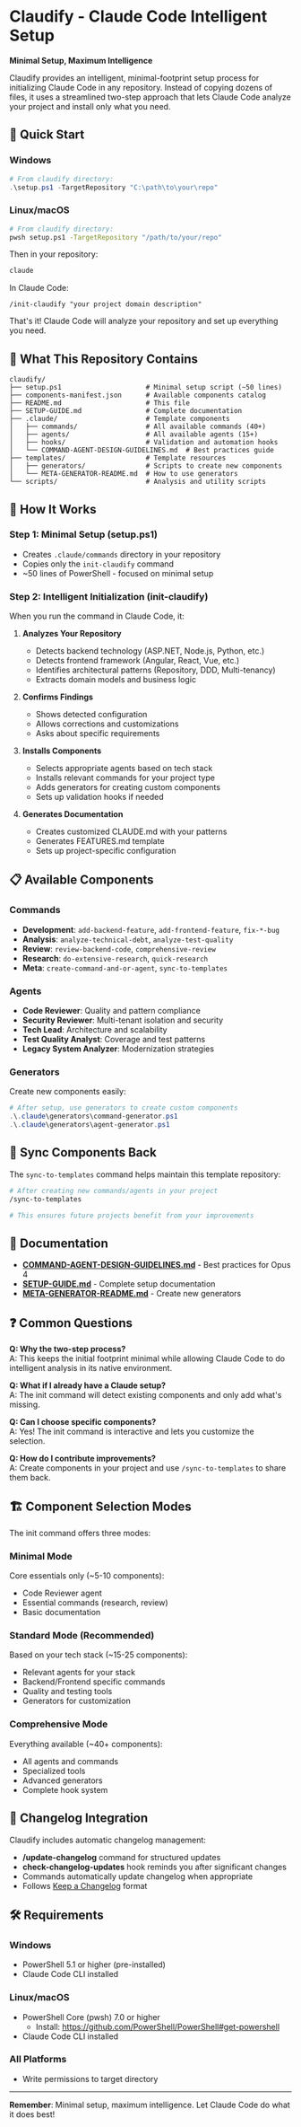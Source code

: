 # Claudify - Claude Code Intelligent Setup

**Minimal Setup, Maximum Intelligence**

Claudify provides an intelligent, minimal-footprint setup process for initializing Claude Code in any repository. Instead of copying dozens of files, it uses a streamlined two-step approach that lets Claude Code analyze your project and install only what you need.

## 🚀 Quick Start

### Windows
```powershell
# From claudify directory:
.\setup.ps1 -TargetRepository "C:\path\to\your\repo"
```

### Linux/macOS  
```bash
# From claudify directory:
pwsh setup.ps1 -TargetRepository "/path/to/your/repo"
```

Then in your repository:
```bash
claude
```

In Claude Code:
```
/init-claudify "your project domain description"
```

That's it! Claude Code will analyze your repository and set up everything you need.

## 📁 What This Repository Contains

```
claudify/
├── setup.ps1                     # Minimal setup script (~50 lines)
├── components-manifest.json      # Available components catalog
├── README.md                     # This file
├── SETUP-GUIDE.md                # Complete documentation
├── .claude/                      # Template components
│   ├── commands/                 # All available commands (40+)
│   ├── agents/                   # All available agents (15+)
│   ├── hooks/                    # Validation and automation hooks
│   └── COMMAND-AGENT-DESIGN-GUIDELINES.md  # Best practices guide
├── templates/                    # Template resources
│   ├── generators/               # Scripts to create new components
│   └── META-GENERATOR-README.md  # How to use generators
└── scripts/                      # Analysis and utility scripts
```

## 🎯 How It Works

### Step 1: Minimal Setup (setup.ps1)
- Creates `.claude/commands` directory in your repository
- Copies only the `init-claudify` command
- ~50 lines of PowerShell - focused on minimal setup

### Step 2: Intelligent Initialization (init-claudify)
When you run the command in Claude Code, it:

1. **Analyzes Your Repository**
   - Detects backend technology (ASP.NET, Node.js, Python, etc.)
   - Detects frontend framework (Angular, React, Vue, etc.)
   - Identifies architectural patterns (Repository, DDD, Multi-tenancy)
   - Extracts domain models and business logic

2. **Confirms Findings**
   - Shows detected configuration
   - Allows corrections and customizations
   - Asks about specific requirements

3. **Installs Components**
   - Selects appropriate agents based on tech stack
   - Installs relevant commands for your project type
   - Adds generators for creating custom components
   - Sets up validation hooks if needed

4. **Generates Documentation**
   - Creates customized CLAUDE.md with your patterns
   - Generates FEATURES.md template
   - Sets up project-specific configuration

## 📋 Available Components

### Commands
- **Development**: `add-backend-feature`, `add-frontend-feature`, `fix-*-bug`
- **Analysis**: `analyze-technical-debt`, `analyze-test-quality`
- **Review**: `review-backend-code`, `comprehensive-review`
- **Research**: `do-extensive-research`, `quick-research`
- **Meta**: `create-command-and-or-agent`, `sync-to-templates`

### Agents
- **Code Reviewer**: Quality and pattern compliance
- **Security Reviewer**: Multi-tenant isolation and security
- **Tech Lead**: Architecture and scalability
- **Test Quality Analyst**: Coverage and test patterns
- **Legacy System Analyzer**: Modernization strategies

### Generators
Create new components easily:
```powershell
# After setup, use generators to create custom components
.\.claude\generators\command-generator.ps1
.\.claude\generators\agent-generator.ps1
```

## 🔄 Sync Components Back

The `sync-to-templates` command helps maintain this template repository:

```bash
# After creating new commands/agents in your project
/sync-to-templates

# This ensures future projects benefit from your improvements
```

## 📖 Documentation

- **[COMMAND-AGENT-DESIGN-GUIDELINES.md](.claude/COMMAND-AGENT-DESIGN-GUIDELINES.md)** - Best practices for Opus 4
- **[SETUP-GUIDE.md](SETUP-GUIDE.md)** - Complete setup documentation
- **[META-GENERATOR-README.md](templates/META-GENERATOR-README.md)** - Create new generators

## ❓ Common Questions

**Q: Why the two-step process?**  
A: This keeps the initial footprint minimal while allowing Claude Code to do intelligent analysis in its native environment.

**Q: What if I already have a Claude setup?**  
A: The init command will detect existing components and only add what's missing.

**Q: Can I choose specific components?**  
A: Yes! The init command is interactive and lets you customize the selection.

**Q: How do I contribute improvements?**  
A: Create components in your project and use `/sync-to-templates` to share them back.

## 🏗️ Component Selection Modes

The init command offers three modes:

### Minimal Mode
Core essentials only (~5-10 components):
- Code Reviewer agent
- Essential commands (research, review)
- Basic documentation

### Standard Mode (Recommended)
Based on your tech stack (~15-25 components):
- Relevant agents for your stack
- Backend/Frontend specific commands
- Quality and testing tools
- Generators for customization

### Comprehensive Mode
Everything available (~40+ components):
- All agents and commands
- Specialized tools
- Advanced generators
- Complete hook system

## 📝 Changelog Integration

Claudify includes automatic changelog management:
- **/update-changelog** command for structured updates
- **check-changelog-updates** hook reminds you after significant changes
- Commands automatically update changelog when appropriate
- Follows [Keep a Changelog](https://keepachangelog.com/) format

## 🛠️ Requirements

### Windows
- PowerShell 5.1 or higher (pre-installed)
- Claude Code CLI installed

### Linux/macOS
- PowerShell Core (pwsh) 7.0 or higher
  - Install: https://github.com/PowerShell/PowerShell#get-powershell
- Claude Code CLI installed

### All Platforms
- Write permissions to target directory

---

**Remember**: Minimal setup, maximum intelligence. Let Claude Code do what it does best!